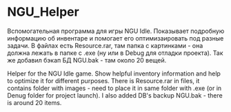 # NGU_Helper
Вспомогательная программа для игры NGU Idle. Показывает подробную информацию об инвентаре и помогает его оптимизаировать под разные задачи.
В файлах есть Resource.rar, там папка с картинками - она должна лежать в папке с .exe (ну или в Debug для отладки проекта).
Так же добавил бэкап БД NGU.bak - там около 20 вещей.

Helper for the NGU Idle game. Show helpful inventory information and help to optimize it for different purposes.
There is Resource.rar in files, it contains folder with images - need to place it in same folder with .exe (or in Denug folder for project launch).
I also added DB's backup NGU.bak - there is around 20 items.
